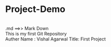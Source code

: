 # Project-Demo
<br>
.md  ==>>  Mark Down
<br>
This is my first Git Repository
<br>
Auther Name : Vishal Agarwal
Title: First Project
